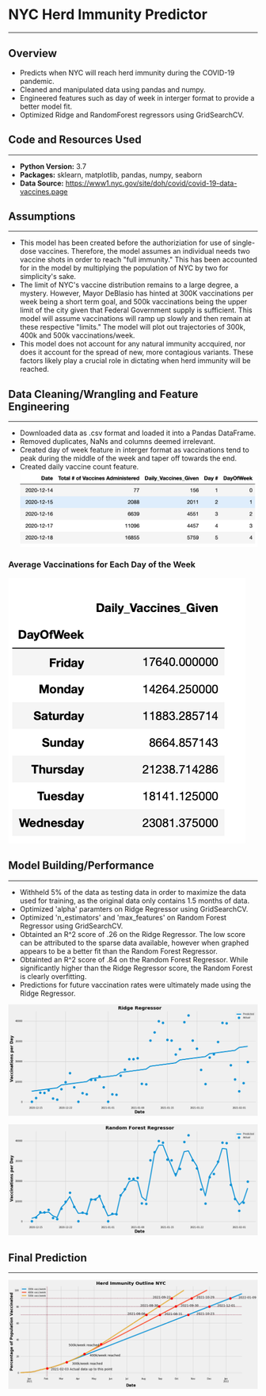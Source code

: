 # NYC Herd Immunity Predictor
---
## Overview
- Predicts when NYC will reach herd immunity during the COVID-19 pandemic. 
- Cleaned and manipulated data using pandas and numpy. 
- Engineered features such as day of week in interger format to provide a better model fit. 
- Optimized Ridge and RandomForest regressors using GridSearchCV. 

## Code and Resources Used
---
- **Python Version:** 3.7
- **Packages:** sklearn, matplotlib, pandas, numpy, seaborn 
- **Data Source:** https://www1.nyc.gov/site/doh/covid/covid-19-data-vaccines.page

## Assumptions
---
- This model has been created before the authoriziation for use of single-dose vaccines. Therefore, the model assumes an individual needs two vaccine shots in order to reach "full immunity." This has been accounted for in the model by multiplying the population of NYC by two for simplicity's sake.
- The limit of NYC's vaccine distribution remains to a large degree, a mystery. However, Mayor DeBlasio has hinted at 300K vaccinations per week being a short term goal, and 500k vaccinations being the upper limit of the city given that Federal Government supply is sufficient. This model will assume vaccinations will ramp up slowly and then remain at these respective "limits." The model will plot out trajectories of 300k, 400k and 500k vaccinations/week. 
- This model does not account for any natural immunity accquired, nor does it account for the spread of new, more contagious variants. These factors likely play a crucial role in dictating when herd immunity will be reached. 

## Data Cleaning/Wrangling and Feature Engineering
---
- Downloaded data as .csv format and loaded it into a Pandas DataFrame.
- Removed duplicates, NaNs and columns deemed irrelevant. 
- Created day of week feature in interger format as vaccinations tend to peak during the middle of the week and taper off towards the end.
- Created daily vaccine count feature. 
![Image](DataFrame.png) 
### Average Vaccinations for Each Day of the Week
![Image](DayOfWeekMean.png)

## Model Building/Performance 
---
- Withheld 5% of the data as testing data in order to maximize the data used for training, as the original data only contains 1.5 months of data. 
- Optimized 'alpha' paramters on Ridge Regressor using GridSearchCV.
- Optimized 'n_estimators' and 'max_features' on Random Forest Regressor using GridSearchCV.
- Obtainted an R^2 score of .26 on the Ridge Regressor. The low score can be attributed to the sparse data available, however when graphed appears to be a better fit than the Random Forest Regressor.
- Obtainted an R^2 score of .84 on the Random Forest Regressor. While significantly higher than the Ridge Regressor score, the Random Forest is clearly overfitting. 
- Predictions for future vaccination rates were ultimately made using the Ridge Regressor. 

![Image](RidgeRegressor.png)

![Image](RandomForrest.png)


## Final Prediction 
---
![Image](ImmunityOutline.png)




